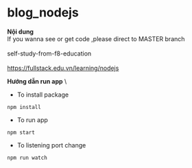 # blog_nodejs

**Nội dung** \
If you wanna see or get code ,please direct to MASTER branch \
 \
self-study-from-f8-education \
 \
 <https://fullstack.edu.vn/learning/nodejs> 

**Hướng dẫn run app** \
 -   To install package

```
npm install
```
 -   To run app

```
npm start
```
 -   To listening port change

```
npm run watch
```
 
